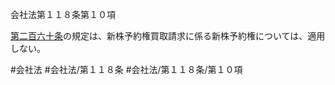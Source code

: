 会社法第１１８条第１０項

[第二百六十条](会社法＿＿＿＿第２６０条)の規定は、新株予約権買取請求に係る新株予約権については、適用しない。

#会社法
#会社法/第１１８条
#会社法/第１１８条/第１０項

